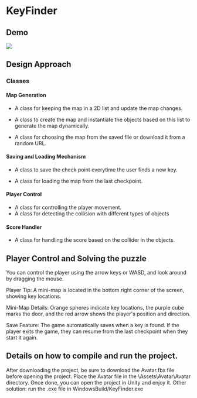 # KeyFinder

 ## Demo
![](https://github.com/Alishahidi1997/KeyFinder/blob/main/Assets/KeyFinder.gif)

## Design Approach
### Classes
#### Map Generation
 - A class for keeping the map in a 2D list and update the map changes. 

 - A class to create the map and instantiate the objects based on this list to generate the map dynamically.

 - A class for choosing the map from the saved file or download it from a random URL. 

#### Saving and Loading Mechanism
 - A class to save the check point everytime the user finds a new key.

 - A class for loading the map from the last checkpoint. 

#### Player Control
 - A class for controlling the player movement.
 - A class for detecting the collision with different types of objects

#### Score Handler
 - A class for handling the score based on the collider in the objects. 



## Player Control and Solving the puzzle
You can control the player using the arrow keys or WASD, and look around by dragging the mouse.

Player Tip: A mini-map is located in the bottom right corner of the screen, showing key locations.

Mini-Map Details: Orange spheres indicate key locations, the purple cube marks the door, and the red arrow shows the player's position and direction.

Save Feature: The game automatically saves when a key is found. If the player exits the game, they can resume from the last checkpoint when they start it again.

## Details on how to compile and run the project.
After downloading the project, be sure to download the Avatar.fbx file before opening the project. Place the Avatar file in the \Assets\Avatar\Avatar directory. Once done, you can open the project in Unity and enjoy it.
Other solution: run the .exe file in WindowsBuild/KeyFinder.exe
